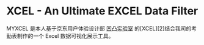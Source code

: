 # XCEL - An Ultimate EXCEL Data Filter

MYXCEL 是本人基于京东用户体验设计部 [凹凸实验室][1] 的[XCEL][2]结合我司的考勤表制作的一个 Excel 数据可视化展示工具。

  [1]: https://aotu.io/
  [1]: https://github.com/o2team/xcel/